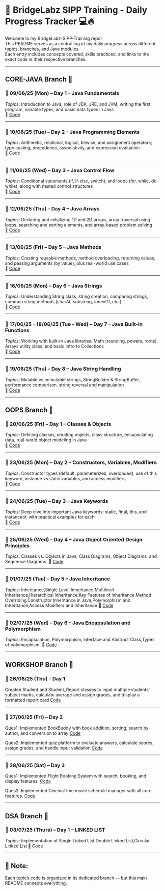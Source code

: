 # 🧠 BridgeLabz SIPP Training - Daily Progress Tracker 💻🔥

Welcome to my BridgeLabz-SIPP-Training repo!  
This README serves as a central log of my daily progress across different topics, branches, and Java modules.  
Each entry includes concepts covered, skills practiced, and links to the exact code in their respective branches.

---

## CORE-JAVA Branch 📂

### 📅 09/06/25 (Mon) – Day 1 – Java Fundamentals  
*Topics*: Introduction to Java, role of JDK, JRE, and JVM, writing the first program, variable types, and basic data types in Java  
🔗 [Code](https://github.com/devikaagarwal/BridgeLabz-SIPP-Training/tree/core-java/CORE-JAVA/DAY-1)

---

### 📅 10/06/25 (Tue) – Day 2 – Java Programming Elements  
*Topics*: Arithmetic, relational, logical, bitwise, and assignment operators; type casting, precedence, associativity, and expression evaluation  
🔗 [Code](https://github.com/devikaagarwal/BridgeLabz-SIPP-Training/tree/core-java/CORE-JAVA/Programming_Elements)

---

### 📅 11/06/25 (Wed) – Day 3 – Java Control Flow  
*Topics*: Conditional statements (if, if-else, switch), and loops (for, while, do-while), along with nested control structures  
🔗 [Code](https://github.com/devikaagarwal/BridgeLabz-SIPP-Training/tree/core-java/CORE-JAVA/Control-Flow-Level)

---

### 📅 12/06/25 (Thu) – Day 4 – Java Arrays  
*Topics*: Declaring and initializing 1D and 2D arrays, array traversal using loops, searching and sorting elements, and array-based problem solving  
🔗 [Code](https://github.com/devikaagarwal/BridgeLabz-SIPP-Training/tree/core-java/CORE-JAVA/Arrays_Practice_Problems)

---

### 📅 13/06/25 (Fri) – Day 5 – Java Methods  
*Topics*: Creating reusable methods, method overloading, returning values, and passing arguments (by value), plus real-world use cases  
🔗 [Code](https://github.com/devikaagarwal/BridgeLabz-SIPP-Training/tree/core-java/CORE-JAVA/JAVA_METHODS)

---

### 📅 16/06/25 (Mon) – Day 6 – Java Strings  
*Topics*: Understanding String class, string creation, comparing strings, common string methods (charAt, substring, indexOf, etc.)  
🔗 [Code](https://github.com/devikaagarwal/BridgeLabz-SIPP-Training/tree/core-java/CORE-JAVA/String_Practice_Problems)

---

### 📅 17/06/25 - 18/06/25 (Tue - Wed) – Day 7 – Java Built-In Functions  
*Topics*: Working with built-in Java libraries: Math (rounding, powers, roots), Arrays utility class, and basic intro to Collections  
🔗 [Code](https://github.com/devikaagarwal/BridgeLabz-SIPP-Training/tree/core-java/CORE-JAVA/JAVA_BUILT_IN_METHODS)

---

### 📅 19/06/25 (Thu) – Day 8 – Java String Handling  
*Topics*: Mutable vs immutable strings, StringBuilder & StringBuffer, performance comparison, string reversal and manipulation  
🔗 [Code](https://github.com/devikaagarwal/BridgeLabz-SIPP-Training/tree/core-java/CORE-JAVA/Strings)

---

## OOPS Branch 🧱

### 📅 20/06/25 (Fri) – Day 1 – Classes & Objects  
*Topics*: Defining classes, creating objects, class structure, encapsulating data, real-world object modeling in Java  
🔗 [Code](https://github.com/devikaagarwal/BridgeLabz-SIPP-Training/tree/oops/OOPS/JAVA_CLASS_AND_OBJECT)

---

### 📅 23/06/25 (Mon) – Day 2 – Constructors, Variables, Modifiers  
*Topics*: Constructor types (default, parameterized, overloaded), use of this keyword, instance vs static variables, and access modifiers  
🔗 [Code](https://github.com/devikaagarwal/BridgeLabz-SIPP-Training/tree/oops/OOPS/JAVA_CONSTRUCTORS)

---

### 📅 24/06/25 (Tue) – Day 3 – Java Keywords  
*Topics*: Deep dive into important Java keywords: static, final, this, and instanceof, with practical examples for each  
🔗 [Code](https://github.com/devikaagarwal/BridgeLabz-SIPP-Training/tree/oops/OOPS/JAVA_KEYWORDS)

---

### 📅 25/06/25 (Wed) – Day 4 – Java Object Oriented Design Principles  
*Topics*: Classes vs. Objects in Java, Class Diagrams, Object Diagrams, and Sequence Diagrams. 
🔗 [Code](https://github.com/devikaagarwal/BridgeLabz-SIPP-Training/tree/oops/OOPS/OBJECT_ORIENTED_DESIGN_PRINCIPLES)

---

### 📅 01/07/25 (Tue) – Day 5 – Java Inheritance  
*Topics*: Inheritance,Single Level Inheritance,Multilevel Inheritance,Hierarchical Inheritance,Key Features of Inheritance,Method Overriding,Constructor Inheritance in Java,Polymorphism and Inheritance,Access Modifiers and Inheritance
🔗 [Code](https://github.com/devikaagarwal/BridgeLabz-SIPP-Training/tree/oops/OOPS/INHERITANCE)

---

### 📅 02/07/25 (Wed) – Day 6 – Java Encapsulation and Polymorphism  
*Topics*: Encapsulation, Polymorphism, Interface and Abstract Class,Types of polymorphism,
🔗 [Code](https://github.com/devikaagarwal/BridgeLabz-SIPP-Training/tree/oops/OOPS/Encapsulation_Polymorphism)

---

## WORKSHOP Branch 🧱

### 📅 26/06/25 (Thu) – Day 1
Created Student and Student_Report classes to input multiple students' subject marks, calculate average and assign grades, and display a formatted report card
[Code](https://github.com/devikaagarwal/BridgeLabz-SIPP-Training/blob/workshop/WORKSHOP/StudentReport.java)

---

### 📅 27/06/25 (Fri) – Day 2
Ques1: Implemented BookBuddy with book addition, sorting, search by author, and conversion to array
[Code](https://github.com/devikaagarwal/BridgeLabz-SIPP-Training/blob/workshop/WORKSHOP/BookBuddy.java)

Ques2: Implemented quiz platform to evaluate answers, calculate scores, assign grades, and handle input validation
[Code](https://github.com/devikaagarwal/BridgeLabz-SIPP-Training/blob/workshop/WORKSHOP/QuizResultProcessor.java)

---

### 📅 28/06/25 (Sat) – Day 3
Ques1: Implemented Flight Booking System with search, booking, and display features.
[Code](https://github.com/devikaagarwal/BridgeLabz-SIPP-Training/blob/workshop/WORKSHOP/FlightBookingSystem.java)

Ques2: Implemented CinemaTime movie schedule manager with all core features.
[Code](https://github.com/devikaagarwal/BridgeLabz-SIPP-Training/blob/workshop/WORKSHOP/CinemaTimeManager.java)

---

## DSA Branch 🧱

### 📅 03/07/25 (Thurs) – Day 1 – LINKED LIST  
*Topics*: Implementation of Single Linked List,Double Linked List,Circular Linked List
🔗 [Code](https://github.com/devikaagarwal/BridgeLabz-SIPP-Training/tree/dsa/DSA/LINKED_LISTS)

---


## 📝 Note:
Each topic’s code is organized in its dedicated branch — but this main README connects everything.
